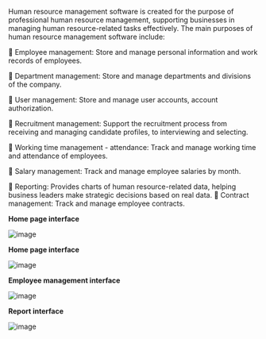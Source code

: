 
Human resource management software is created for the purpose of professional human resource management, supporting businesses in managing human resource-related tasks effectively.
The main purposes of human resource management software include:

 Employee management: Store and manage personal information and work records of employees.

 Department management: Store and manage departments and divisions of the company.

 User management: Store and manage user accounts, account authorization.

 Recruitment management: Support the recruitment process from receiving and managing candidate profiles, to interviewing and selecting.

 Working time management - attendance: Track and manage working time and attendance of employees.

 Salary management: Track and manage employee salaries by month.

 Reporting: Provides charts of human resource-related data, helping business leaders make strategic decisions based on real data.  Contract management: Track and manage employee contracts.

**Home page interface**

![image](https://github.com/user-attachments/assets/a84f2d02-f22d-40c9-ad1e-f63a1ee975dd)

**Home page interface**

![image](https://github.com/user-attachments/assets/8fa63fdc-e616-4583-a833-72884c56bc90)

**Employee management interface**

![image](https://github.com/user-attachments/assets/533679f7-7e01-453c-88dc-a2b0815868fe)

**Report interface**

![image](https://github.com/user-attachments/assets/56e545dc-86f4-451e-9226-bc1d696ce706)
